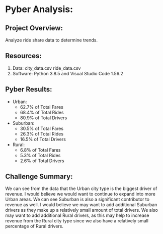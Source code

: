 # Pyber Analysis:

## Project Overview:
Analyze ride share data to determine trends.

## Resources:
1. Data:
   city_data.csv
   ride_data.csv
2. Software: 
   Python 3.8.5 and Visual Studio Code 1.56.2

## Pyber Results:
- Urban:
  - 62.7% of Total Fares
  - 68.4% of Total Rides
  - 80.9% of Total Drivers
- Suburban:
  - 30.5% of Total Fares
  - 26.3% of Total Rides
  - 16.5% of Total Drivers
- Rural:
  - 6.8% of Total Fares
  - 5.3% of Total Rides
  - 2.6% of Total Drivers

## Challenge Summary:

We can see from the data that the Urban city type is the biggest driver of revenue. I would believe we would want to continue to expand into more Urban areas. We can see Suburban is also a significant contributor to revenue as well. I would believe we may want to add additional Suburban drivers as they make up a relatively small amount of total drivers. We also may want to add additional Rural drivers, as this may help to increase revenue from the Rural city type since we also have a relatively small percentage of Rural drivers.
